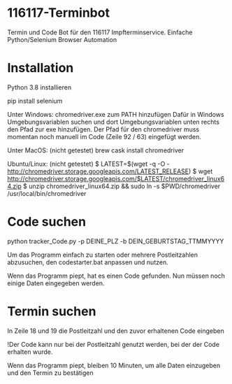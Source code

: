 # 116117-Terminbot
Termin und Code Bot für den 116117 Impfterminservice. Einfache Python/Selenium Browser Automation

# Installation

Python 3.8 installieren

pip install selenium

Unter Windows:
chromedriver.exe zum PATH hinzufügen
Dafür in Windows Umgebungsvariablen suchen und dort Umgebungsvariablen unten rechts den Pfad zur exe hinzufügen.
Der Pfad für den chromedriver muss momentan noch manuell im Code (Zeile 92 / 63) eingefügt werden.

Unter MacOS: (nicht getestet)
brew cask install chromedriver

Ubuntu/Linux: (nicht getestet)
$ LATEST=$(wget -q -O - http://chromedriver.storage.googleapis.com/LATEST_RELEASE)
$ wget http://chromedriver.storage.googleapis.com/$LATEST/chromedriver_linux64.zip
$ unzip chromedriver_linux64.zip && sudo ln -s $PWD/chromedriver /usr/local/bin/chromedriver

# Code suchen
python tracker_Code.py -p DEINE_PLZ -b DEIN_GEBURTSTAG_TTMMYYYY

Um das Programm einfach zu starten oder mehrere Postleitzahlen abzusuchen, den codestarter.bat anpassen und nutzen.

Wenn das Programm piept, hat es einen Code gefunden. Nun müssen noch einige Daten eingegeben werden.

# Termin suchen
In Zeile 18 und 19 die Postleitzahl und den zuvor erhaltenen Code eingeben

!Der Code kann nur bei der Postleitzahl genutzt werden, bei der der Code erhalten wurde.

Wenn das Programm piept, bleiben 10 Minuten, um alle Daten einzugeben und den Termin zu bestätigen
